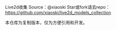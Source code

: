 Live2d收集
Source：@xiaoski
Star或fork请去repo：https://github.com/xiaoski/live2d_models_collection

本仓库为复制版本，仅为方便引用和开发。
